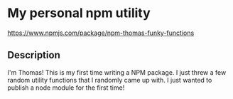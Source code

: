 # My personal npm utility
https://www.npmjs.com/package/npm-thomas-funky-functions

## Description
I'm Thomas! This is my first time writing a NPM package. I just threw a few random utility functions that I randomly came up with. I just wanted to publish a node module for the first time!
